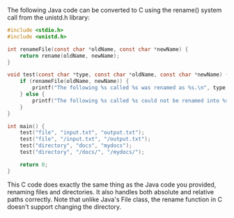 The following Java code can be converted to C using the rename() system call from the unistd.h library:

```c
#include <stdio.h>
#include <unistd.h>

int renameFile(const char *oldName, const char *newName) {
    return rename(oldName, newName);
}

void test(const char *type, const char *oldName, const char *newName) {
    if (renameFile(oldName, newName)) {
        printf("The following %s called %s was renamed as %s.\n", type, oldName, newName);
    } else {
        printf("The following %s called %s could not be renamed into %s.\n", type, oldName, newName);
    }
}

int main() {
    test("file", "input.txt", "output.txt");
    test("file", "/input.txt", "/output.txt");
    test("directory", "docs", "mydocs");
    test("directory", "/docs/", "/mydocs/");

    return 0;
}
```

This C code does exactly the same thing as the Java code you provided, renaming files and directories. It also handles both absolute and relative paths correctly. Note that unlike Java's File class, the rename function in C doesn't support changing the directory.
